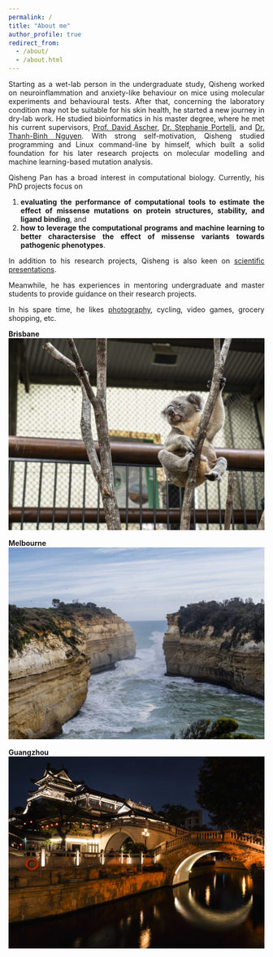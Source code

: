 ```yaml
---
permalink: /
title: "About me"
author_profile: true
redirect_from: 
  - /about/
  - /about.html
---
```


<div style="text-align: justify;">
Starting as a wet-lab person in the undergraduate study, Qisheng worked on neuroinflammation and anxiety-like behaviour on mice using molecular experiments and behavioural tests. After that, concerning the laboratory condition may not be suitable for his skin health, he started a new journey in dry-lab work. He studied bioinformatics in his master degree, where he met his current supervisors, <a href="https://researchers.uq.edu.au/researcher/33027" target="_blank">Prof. David Ascher</a>, <a href="https://scholar.google.com/citations?user=UaA7NQsAAAAJ&hl=en" target="_blank">Dr. Stephanie Portelli</a>, and <a href="https://scholar.google.co.uk/citations?hl=en&user=tHGepncAAAAJ&view_op=list_works&sortby=pubdate" target="_blank">Dr. Thanh-Binh Nguyen</a>. With strong self-motivation, Qisheng studied programming and Linux command-line by himself, which built a solid foundation for his later research projects on molecular modelling and machine learning-based mutation analysis.

Qisheng Pan has a broad interest in computational biology. Currently, his PhD projects focus on 
1. **evaluating the performance of computational tools to estimate the effect of missense mutations on protein structures, stability, and ligand binding**, and 
2. **how to leverage the computational programs and machine learning to better charactersise the effect of missense variants towards pathogenic phenotypes**. 

In addition to his research projects, Qisheng is also keen on <a href="/talks/">scientific presentations</a>. 

Meanwhile, he has experiences in mentoring undergraduate and master students to provide guidance on their research projects. 

In his spare time, he likes <a href="/gallery/">photography</a>, cycling, video games, grocery shopping, etc. 
</div>

**Brisbane**
<img src="/images/koala/1713851532854.jpg" widht="50%" height="50%">

**Melbourne**
<img src="/images/great_ocean_road/DSC02745.jpg" widht="50%" height="50%">

**Guangzhou**
<img src="/images/guangzhou/DSC02472.jpg" widht="50%" height="50%">

